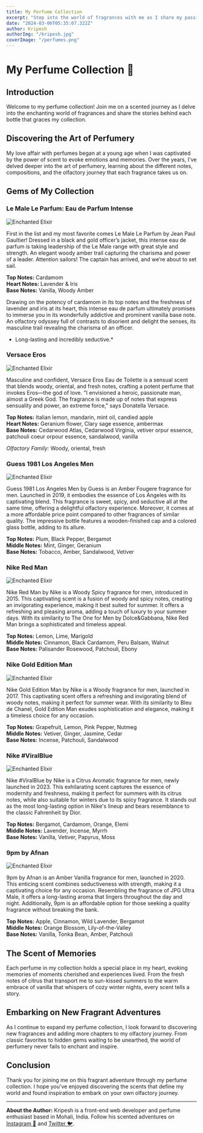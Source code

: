 ```yaml
---
title: My Perfume Collection
excerpt: "Step into the world of fragrances with me as I share my passion for perfumes and explore the scents that define my collection."
date: "2024-03-06T05:35:07.322Z"
author: Kripesh
authorImg: "/kripesh.jpg"
coverImage: "/perfumes.png"
---
```


# My Perfume Collection 💐

## Introduction

Welcome to my perfume collection! Join me on a scented journey as I delve into the enchanting world of fragrances and share the stories behind each bottle that graces my collection.

## Discovering the Art of Perfumery

My love affair with perfumes began at a young age when I was captivated by the power of scent to evoke emotions and memories. Over the years, I've delved deeper into the art of perfumery, learning about the different notes, compositions, and the olfactory journey that each fragrance takes us on.

## Gems of My Collection

### Le Male Le Parfum: Eau de Parfum Intense

![Enchanted Elixir](/lemale.jpg)

First in the list and my most favorite comes Le Male Le Parfum by Jean Paul Gaultier! Dressed in a black and gold officer’s jacket, this intense eau de parfum is taking leadership of the Le Male range with great style and strength. An elegant woody amber trail capturing the charisma and power of a leader. Attention sailors! The captain has arrived, and we’re about to set sail.

**Top Notes:** Cardamom  
**Heart Notes:** Lavender & Iris  
**Base Notes:** Vanilla, Woody Amber

Drawing on the potency of cardamom in its top notes and the freshness of lavender and iris at its heart, this intense eau de parfum ultimately promises to immerse you in its wonderfully addictive and prominent vanilla base note. An olfactory odyssey full of contrasts to disorient and delight the senses, its masculine trail revealing the charisma of an officer.

- Long-lasting and incredibly seductive.\*

### Versace Eros

![Enchanted Elixir](/eros.png)

Masculine and confident, Versace Eros Eau de Toilette is a sensual scent that blends woody, oriental, and fresh notes, crafting a potent perfume that invokes Eros—the god of love. "I envisioned a heroic, passionate man, almost a Greek God. The fragrance is made up of notes that express sensuality and power, an extreme force," says Donatella Versace.

**Top Notes:** Italian lemon, mandarin, mint oil, candied apple  
**Heart Notes:** Geranium flower, Clary sage essence, ambermax  
**Base Notes:** Cedarwood Atlas, Cedarwood Virginia, vetiver orpur essence, patchouli coeur orpour essence, sandalwood, vanilla

_Olfactory Family:_ Woody, oriental, fresh

### Guess 1981 Los Angeles Men

![Enchanted Elixir](/guess.jpg)

Guess 1981 Los Angeles Men by Guess is an Amber Fougere fragrance for men. Launched in 2019, it embodies the essence of Los Angeles with its captivating blend. This fragrance is sweet, spicy, and seductive all at the same time, offering a delightful olfactory experience. Moreover, it comes at a more affordable price point compared to other fragrances of similar quality. The impressive bottle features a wooden-finished cap and a colored glass bottle, adding to its allure.

**Top Notes:** Plum, Black Pepper, Bergamot  
**Middle Notes:** Mint, Ginger, Geranium  
**Base Notes:** Tobacco, Amber, Sandalwood, Vetiver

### Nike Red Man

![Enchanted Elixir](/red.jpg)

Nike Red Man by Nike is a Woody Spicy fragrance for men, introduced in 2015. This captivating scent is a fusion of woody and spicy notes, creating an invigorating experience, making it best suited for summer. It offers a refreshing and pleasing aroma, adding a touch of luxury to your summer days. With its similarity to The One for Men by Dolce&Gabbana, Nike Red Man brings a sophisticated and timeless appeal.

**Top Notes:** Lemon, Lime, Marigold  
**Middle Notes:** Cinnamon, Black Cardamom, Peru Balsam, Walnut  
**Base Notes:** Palisander Rosewood, Patchouli, Ebony

### Nike Gold Edition Man

![Enchanted Elixir](/gold.jpg)

Nike Gold Edition Man by Nike is a Woody fragrance for men, launched in 2017. This captivating scent offers a refreshing and invigorating blend of woody notes, making it perfect for summer wear. With its similarity to Bleu de Chanel, Gold Edition Man exudes sophistication and elegance, making it a timeless choice for any occasion.

**Top Notes:** Grapefruit, Lemon, Pink Pepper, Nutmeg  
**Middle Notes:** Vetiver, Ginger, Jasmine, Cedar  
**Base Notes:** Incense, Patchouli, Sandalwood

### Nike #ViralBlue

![Enchanted Elixir](/viral-blue.jpg)

Nike #ViralBlue by Nike is a Citrus Aromatic fragrance for men, newly launched in 2023. This exhilarating scent captures the essence of modernity and freshness, making it perfect for summers with its citrus notes, while also suitable for winters due to its spicy fragrance. It stands out as the most long-lasting option in Nike's lineup and bears resemblance to the classic Fahrenheit by Dior.

**Top Notes:** Bergamot, Cardamom, Orange, Elemi  
**Middle Notes:** Lavender, Incense, Myrrh  
**Base Notes:** Vanilla, Vetiver, Papyrus, Moss

### 9pm by Afnan

![Enchanted Elixir](/9pm.jpg)

9pm by Afnan is an Amber Vanilla fragrance for men, launched in 2020. This enticing scent combines seductiveness with strength, making it a captivating choice for any occasion. Resembling the fragrance of JPG Ultra Male, it offers a long-lasting aroma that lingers throughout the day and night. Additionally, 9pm is an affordable option for those seeking a quality fragrance without breaking the bank.

**Top Notes:** Apple, Cinnamon, Wild Lavender, Bergamot  
**Middle Notes:** Orange Blossom, Lily-of-the-Valley  
**Base Notes:** Vanilla, Tonka Bean, Amber, Patchouli

## The Scent of Memories

Each perfume in my collection holds a special place in my heart, evoking memories of moments cherished and experiences lived. From the fresh notes of citrus that transport me to sun-kissed summers to the warm embrace of vanilla that whispers of cozy winter nights, every scent tells a story.

## Embarking on New Fragrant Adventures

As I continue to expand my perfume collection, I look forward to discovering new fragrances and adding more chapters to my olfactory journey. From classic favorites to hidden gems waiting to be unearthed, the world of perfumery never fails to enchant and inspire.

## Conclusion

Thank you for joining me on this fragrant adventure through my perfume collection. I hope you've enjoyed discovering the scents that define my world and found inspiration to embark on your own olfactory journey.

---

**About the Author:** Kripesh is a front-end web developer and perfume enthusiast based in Mohali, India. Follow his scented adventures on [Instagram 📸](https://www.instagram.com/kripeshpapi/) and [Twitter 🐦](https://twitter.com/kripeshpapi).
